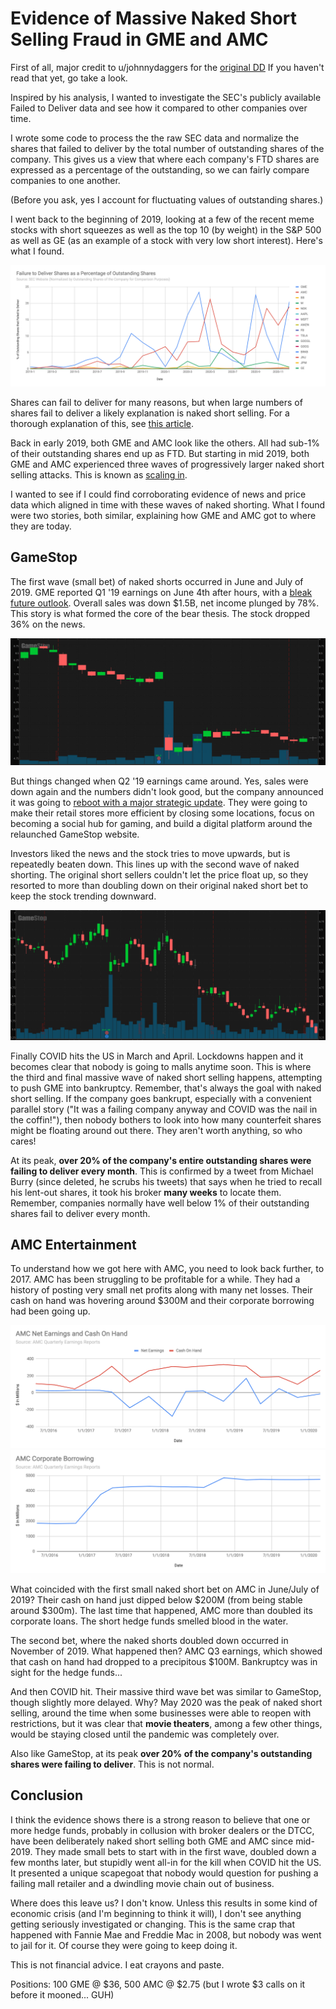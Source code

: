 # Evidence of Massive Naked Short Selling Fraud in GME and AMC

First of all, major credit to u/johnnydaggers for the [original DD](https://www.reddit.com/r/wallstreetbets/comments/l97ykd/the_real_reason_wall_street_is_terrified_of_the/)
If you haven't read that yet, go take a look.

Inspired by his analysis, I wanted to investigate the SEC's publicly available
Failed to Deliver data and see how it compared to other companies over time.

I wrote some code to process the the raw SEC data and normalize the shares that
failed to deliver by the total number of outstanding shares of the company. This
gives us a view that where each company's FTD shares are expressed as a percentage
of the outstanding, so we can fairly compare companies to one another.

(Before you ask, yes I account for fluctuating values of outstanding shares.)

I went back to the beginning of 2019, looking at a few of the recent meme
stocks with short squeezes as well as the top 10 (by weight) in the S&P 500 as
well as GE (as an example of a stock with very low short interest). Here's what
I found.

![Failure to Deliver](failure_to_deliver.png)

Shares can fail to deliver for many reasons, but when large numbers of shares
fail to deliver a likely explanation is naked short selling. For a thorough
explanation of this, see [this article](http://counterfeitingstock.com/CS2.0/CounterfeitingStock.html).

Back in early 2019, both GME and AMC look like the others. All had sub-1% of
their outstanding shares end up as FTD. But starting in mid 2019, both GME
and AMC experienced three waves of progressively larger naked short selling
attacks. This is known as [scaling in](https://www.investopedia.com/terms/s/scale-in.asp).

I wanted to see if I could find corroborating evidence of news and price data
which aligned in time with these waves of naked shorting. What I found were
two stories, both similar, explaining how GME and AMC got to where they are
today.

## GameStop

The first wave (small bet) of naked shorts occurred in June and July of 2019.
GME reported Q1 '19 earnings on June 4th after hours, with a [bleak future outlook](https://www.washingtonpost.com/business/2019/06/05/gamestop-stock-plunges-nearly-percent-gamers-brace-new-era-consoles/).
Overall sales was down $1.5B, net income plunged by 78%. This story is what
formed the core of the bear thesis. The stock dropped 36% on the news.

![GameStop Q1 19 Earnings](gamestop_q1_2019.png)

But things changed when Q2 '19 earnings came around. Yes, sales were down again
and the numbers didn't look good, but the company announced it was going to
[reboot with a major strategic update](https://www.globenewswire.com/news-release/2019/09/10/1913815/0/en/GameStop-Reports-Second-Quarter-Fiscal-2019-Results.html).
They were going to make their retail stores more efficient by closing some
locations, focus on becoming a social hub for gaming, and build a digital
platform around the relaunched GameStop website.

Investors liked the news and the stock tries to move upwards, but is repeatedly
beaten down. This lines up with the second wave of naked shorting. The original
short sellers couldn't let the price float up, so they resorted to more than
doubling down on their original naked short bet to keep the stock trending
downward.

![Gamestop Q2 19 Earnings](gamestop_q2_2019.png)

Finally COVID hits the US in March and April. Lockdowns happen and it becomes
clear that nobody is going to malls anytime soon. This is where the third
and final massive wave of naked short selling happens, attempting to push
GME into bankruptcy. Remember, that's always the goal with naked short selling.
If the company goes bankrupt, especially with a convenient parallel story
("It was a failing company anyway and COVID was the nail in the coffin!"), then
nobody bothers to look into how many counterfeit shares might be floating
around out there. They aren't worth anything, so who cares!

At its peak, **over 20% of the company's entire outstanding shares were failing
to deliver every month**. This is confirmed by a tweet from Michael Burry (since
deleted, he scrubs his tweets) that says when he tried to recall his lent-out
shares, it took his broker **many weeks** to locate them. Remember, companies
normally have well below 1% of their outstanding shares fail to deliver every
month.

## AMC Entertainment

To understand how we got here with AMC, you need to look back further, to 2017.
AMC has been struggling to be profitable for a while. They had a history of
posting very small net profits along with many net losses. Their cash on hand
was hovering around $300M and their corporate borrowing had been going up.

![AMC Net Earnings and Cash on Hand](amc_net_earnings_cash_on_hand.png)
![AMC Corporate Borrowing](amc_corporate_borrowing.png)

What coincided with the first small naked short bet on AMC in June/July of 2019?
Their cash on hand just dipped below $200M (from being stable around $300m).
The last time that happened, AMC more than doubled its corporate loans. The
short hedge funds smelled blood in the water.

The second bet, where the naked shorts doubled down occurred in November of
2019. What happened then? AMC Q3 earnings, which showed that cash on hand had
dropped to a precipitous $100M. Bankruptcy was in sight for the hedge funds...

And then COVID hit. Their massive third wave bet was similar to GameStop,
though slightly more delayed. Why? May 2020 was the peak of naked short selling,
around the time when some businesses were able to reopen with restrictions, but
it was clear that **movie theaters**, among a few other things, would be staying
closed until the pandemic was completely over.

Also like GameStop, at its peak **over 20% of the company's outstanding shares
were failing to deliver**. This is not normal.

## Conclusion

I think the evidence shows there is a strong reason to believe that one or more
hedge funds, probably in collusion with broker dealers or the DTCC, have been
deliberately naked short selling both GME and AMC since mid-2019. They made
small bets to start with in the first wave, doubled down a few months later,
but stupidly went all-in for the kill when COVID hit the US. It presented a
unique scapegoat that nobody would question for pushing a failing mall retailer
and a dwindling movie chain out of business.

Where does this leave us? I don't know. Unless this results in some kind of
economic crisis (and I'm beginning to think it will), I don't see anything
getting seriously investigated or changing. This is the same crap that happened
with Fannie Mae and Freddie Mac in 2008, but nobody was went to jail for it. Of
course they were going to keep doing it.

This is not financial advice. I eat crayons and paste.

Positions: 100 GME @ $36, 500 AMC @ $2.75 (but I wrote $3 calls on it before it
mooned... GUH)
